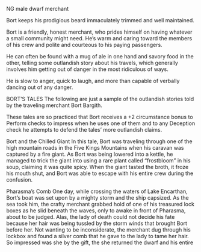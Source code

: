 NG male dwarf merchant

Bort keeps his prodigious beard immaculately trimmed and well maintained.

Bort is a friendly, honest merchant, who prides himself on having whatever a small community might need. He’s warm and caring toward the members of his crew and polite and courteous to his paying passengers.

He can often be found with a mug of ale in one hand and savory food in the other, telling some outlandish story about his travels, which generally involves him getting out of danger in the most ridiculous of ways.

He is slow to anger, quick to laugh, and more than capable of verbally dancing out of any danger.

BORT’S TALES
The following are just a sample of the outlandish stories told by the traveling merchant Bort Bargith.

These tales are so practiced that Bort receives a +2 circumstance bonus to Perform checks to impress when he uses one of them and to any Deception check he attempts to defend the tales’ more outlandish claims.

Bort and the Chilled Giant
In this tale, Bort was traveling through one of the high mountain roads in the Five Kings Mountains when his caravan was captured by a fire giant. As Bort was being lowered into a kettle, he managed to trick the giant into using a rare plant called “frostbloom” in his soup, claiming it was quite spicy. When the giant tasted the broth, it froze his mouth shut, and Bort was able to escape with his entire crew during the confusion.

Pharasma’s Comb
One day, while crossing the waters of Lake Encarthan, Bort’s boat was set upon by a mighty storm and the ship capsized. As the sea took him, the crafty merchant grabbed hold of one of his treasured lock boxes as he slid beneath the waves, only to awake in front of Pharasma, about to be judged. Alas, the lady of death could not decide his fate because her hair was being tussled by the storm winds that brought Bort before her.
Not wanting to be inconsiderate, the merchant dug through his lockbox and found a silver comb that he gave to the lady to tame her hair. So impressed was she by the gift, the she returned the dwarf and his entire